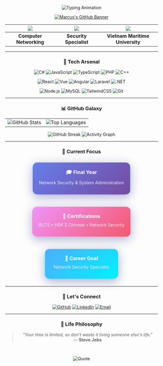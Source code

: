 <div align="center">
  
<!-- Animated Header -->
<img src="https://readme-typing-svg.herokuapp.com?font=Fira+Code&size=30&duration=4000&pause=1000&color=9D4EDD&center=true&vCenter=true&width=600&lines=👋+Hello+World!;I'm+Marcus+Phạm;范明光;Network+Security+Specialist;Final+Year+Student" alt="Typing Animation" />

</div>

<!-- Hero Section with Gradient -->
<div align="center">
  
[![Marcus's GitHub Banner](https://github-readme-stats.vercel.app/api?username=quangcaptain26-3&show_icons=true&theme=radical&hide_border=true&include_all_commits=true&count_private=true&custom_title=Marcus%20Phạm%20-%20Network%20Security%20Specialist)](https://github.com/quangcaptain26-3)

</div>

<!-- Floating Cards Section -->
<div align="center">
  
| <img src="https://img.shields.io/badge/🎓-Final%20Year-FF6B6B?style=for-the-badge&logoColor=white"/> | <img src="https://img.shields.io/badge/🛡️-Network%20Security-9D4EDD?style=for-the-badge&logoColor=white"/> | <img src="https://img.shields.io/badge/🌐-VMU-00D4AA?style=for-the-badge&logoColor=white"/> |
|:---:|:---:|:---:|
| **Computer Networking** | **Security Specialist** | **Vietnam Maritime University** |

</div>

---

<!-- Interactive Tech Stack -->
<div align="center">
  
### 🚀 **Tech Arsenal**

<!-- Languages with Hover Effects -->
<div>
  
![C#](https://img.shields.io/badge/C%23-239120?style=for-the-badge&logo=c-sharp&logoColor=white)
![JavaScript](https://img.shields.io/badge/JavaScript-F7DF1E?style=for-the-badge&logo=javascript&logoColor=black)
![TypeScript](https://img.shields.io/badge/TypeScript-3178C6?style=for-the-badge&logo=typescript&logoColor=white)
![PHP](https://img.shields.io/badge/PHP-777BB4?style=for-the-badge&logo=php&logoColor=white)
![C++](https://img.shields.io/badge/C++-00599C?style=for-the-badge&logo=c%2B%2B&logoColor=white)

</div>

<!-- Frameworks with Glow -->
<div>
  
![React](https://img.shields.io/badge/React-20232A?style=for-the-badge&logo=react&logoColor=61DAFB)
![Vue](https://img.shields.io/badge/Vue.js-35495E?style=for-the-badge&logo=vue.js&logoColor=4FC08D)
![Angular](https://img.shields.io/badge/Angular-DD0031?style=for-the-badge&logo=angular&logoColor=white)
![Laravel](https://img.shields.io/badge/Laravel-FF2D20?style=for-the-badge&logo=laravel&logoColor=white)
![.NET](https://img.shields.io/badge/.NET-512BD4?style=for-the-badge&logo=dotnet&logoColor=white)

</div>

<!-- Tools with Neon -->
<div>
  
![Node.js](https://img.shields.io/badge/Node.js-339933?style=for-the-badge&logo=nodedotjs&logoColor=white)
![MySQL](https://img.shields.io/badge/MySQL-4479A1?style=for-the-badge&logo=mysql&logoColor=white)
![TailwindCSS](https://img.shields.io/badge/Tailwind_CSS-06B6D4?style=for-the-badge&logo=tailwind-css&logoColor=white)
![Git](https://img.shields.io/badge/Git-F05032?style=for-the-badge&logo=git&logoColor=white)

</div>

</div>

---

<!-- Animated Stats Section -->
<div align="center">
  
### 📊 **GitHub Galaxy**

<!-- Stats with Hover Effects -->
<table>
  <tr>
    <td>
      <img src="https://github-readme-stats.vercel.app/api?username=quangcaptain26-3&show_icons=true&theme=radical&hide_border=true&include_all_commits=true&count_private=true&custom_title=🚀%20GitHub%20Journey" alt="GitHub Stats"/>
    </td>
    <td>
      <img src="https://github-readme-stats.vercel.app/api/top-langs/?username=quangcaptain26-3&layout=compact&theme=radical&hide_border=true&custom_title=💻%20Languages" alt="Top Languages"/>
    </td>
  </tr>
</table>

<!-- Streak Counter with Animation -->
<img src="https://streak-stats.demolab.com/?user=quangcaptain26-3&theme=radical&hide_border=true&background=0D1117&stroke=9D4EDD&ring=9D4EDD&fire=FF6B6B&currStreakLabel=9D4EDD" alt="GitHub Streak"/>

<!-- Activity Graph -->
<img src="https://github-readme-activity-graph.vercel.app/graph?username=quangcaptain26-3&bg_color=0D1117&color=9D4EDD&line=FF6B6B&point=9D4EDD&area=true&hide_border=true" alt="Activity Graph"/>

</div>

---

<!-- 3D Cards Section -->
<div align="center">
  
### 🎯 **Current Focus**

<div style="display: flex; justify-content: center; gap: 20px; flex-wrap: wrap;">

<!-- Project Card -->
<div style="background: linear-gradient(135deg, #667eea 0%, #764ba2 100%); padding: 20px; border-radius: 15px; box-shadow: 0 8px 32px rgba(31, 38, 135, 0.37); backdrop-filter: blur(8px); border: 1px solid rgba(255, 255, 255, 0.18); margin: 10px; min-width: 200px;">
  <h3 style="color: white; margin: 0;">🎓 Final Year</h3>
  <p style="color: #f0f0f0; margin: 10px 0;">Network Security & System Administration</p>
</div>

<!-- Certification Card -->
<div style="background: linear-gradient(135deg, #f093fb 0%, #f5576c 100%); padding: 20px; border-radius: 15px; box-shadow: 0 8px 32px rgba(31, 38, 135, 0.37); backdrop-filter: blur(8px); border: 1px solid rgba(255, 255, 255, 0.18); margin: 10px; min-width: 200px;">
  <h3 style="color: white; margin: 0;">📜 Certifications</h3>
  <p style="color: #f0f0f0; margin: 10px 0;">IELTS • HSK 2 Chinese • Network Security</p>
</div>

<!-- Career Card -->
<div style="background: linear-gradient(135deg, #4facfe 0%, #00f2fe 100%); padding: 20px; border-radius: 15px; box-shadow: 0 8px 32px rgba(31, 38, 135, 0.37); backdrop-filter: blur(8px); border: 1px solid rgba(255, 255, 255, 0.18); margin: 10px; min-width: 200px;">
  <h3 style="color: white; margin: 0;">🎯 Career Goal</h3>
  <p style="color: #f0f0f0; margin: 10px 0;">Network Security Specialist</p>
</div>

</div>

</div>

---

<!-- Contact Section with Social Links -->
<div align="center">
  
### 🤝 **Let's Connect**

<div>
  
[![GitHub](https://img.shields.io/badge/GitHub-100000?style=for-the-badge&logo=github&logoColor=white)](https://github.com/quangcaptain26-3)
[![LinkedIn](https://img.shields.io/badge/LinkedIn-0077B5?style=for-the-badge&logo=linkedin&logoColor=white)](https://linkedin.com/in/minhquang2604)
[![Email](https://img.shields.io/badge/Email-D14836?style=for-the-badge&logo=gmail&logoColor=white)](mailto:phamminhquang2603@gmail.com)

</div>

</div>

---

<!-- Footer with Quote -->
<div align="center">
  
### 🌌 **Life Philosophy**

> *"Your time is limited, so don't waste it living someone else's life."*  
> — **Steve Jobs**

<br/>

![Quote](https://quotes-github-readme.vercel.app/api?type=horizontal&theme=radical&quote=In%20the%20constellation%20of%20life%2C%20every%20connection%20matters&author=Marcus%20Phạm)

</div>

<!-- Hidden Easter Egg -->
<!--
<div align="center" style="opacity: 0.3;">
  <p>🔍 Pssst... hover over the badges for surprises!</p>
</div>
-->
